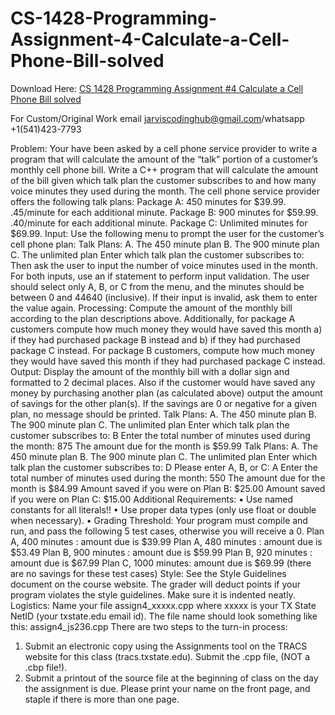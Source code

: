 # CS-1428-Programming-Assignment-4-Calculate-a-Cell-Phone-Bill-solved

Download Here: [CS 1428 Programming Assignment #4 Calculate a Cell Phone Bill solved](https://jarviscodinghub.com/assignment/programming-assignment-4-calculate-a-cell-phone-bill-solution/)

For Custom/Original Work email jarviscodinghub@gmail.com/whatsapp +1(541)423-7793

 Problem:
Your have been asked by a cell phone service provider to write a program that will
calculate the amount of the “talk” portion of a customer’s monthly cell phone bill. Write
a C++ program that will calculate the amount of the bill given which talk plan the
customer subscribes to and how many voice minutes they used during the month.
The cell phone service provider offers the following talk plans:
Package A: 450 minutes for $39.99. .45/minute for each additional minute.
Package B: 900 minutes for $59.99. .40/minute for each additional minute.
Package C: Unlimited minutes for $69.99.
Input:
Use the following menu to prompt the user for the customer’s cell phone plan:
Talk Plans:
A. The 450 minute plan
B. The 900 minute plan
C. The unlimited plan
Enter which talk plan the customer subscribes to:
Then ask the user to input the number of voice minutes used in the month.
For both inputs, use an if statement to perform input validation. The user should select
only A, B, or C from the menu, and the minutes should be between 0 and 44640
(inclusive). If their input is invalid, ask them to enter the value again.
Processing: Compute the amount of the monthly bill according to the plan
descriptions above.
Additionally, for package A customers compute how much money they would have
saved this month a) if they had purchased package B instead and b) if they had
purchased package C instead. For package B customers, compute how much money
they would have saved this month if they had purchased package C instead.
Output: Display the amount of the monthly bill with a dollar sign and formatted to 2
decimal places. Also if the customer would have saved any money by purchasing
another plan (as calculated above) output the amount of savings for the other plan(s).
If the savings are 0 or negative for a given plan, no message should be
printed.
Talk Plans:
A. The 450 minute plan
B. The 900 minute plan
C. The unlimited plan
Enter which talk plan the customer subscribes to: B
Enter the total number of minutes used during the month: 875
The amount due for the month is $59.99
Talk Plans:
A. The 450 minute plan
B. The 900 minute plan
C. The unlimited plan
Enter which talk plan the customer subscribes to: D
Please enter A, B, or C: A
Enter the total number of minutes used during the month: 550
The amount due for the month is $84.99
Amount saved if you were on Plan B: $25.00
Amount saved if you were on Plan C: $15.00
Additional Requirements:
• Use named constants for all literals!!
• Use proper data types (only use float or double when necessary).
• Grading Threshold: Your program must compile and run, and pass the
following 5 test cases, otherwise you will receive a 0.
Plan A, 400 minutes : amount due is $39.99
Plan A, 480 minutes : amount due is $53.49
Plan B, 900 minutes : amount due is $59.99
Plan B, 920 minutes : amount due is $67.99
Plan C, 1000 minutes: amount due is $69.99
(there are no savings for these test cases)
Style:
See the Style Guidelines document on the course website. The grader will deduct
points if your program violates the style guidelines. Make sure it is indented neatly.
Logistics:
Name your file assign4_xxxxx.cpp where xxxxx is your TX State NetID (your
txstate.edu email id). The file name should look something like this: assign4_js236.cpp
There are two steps to the turn-in process:
1. Submit an electronic copy using the Assignments tool on the TRACS website for
this class (tracs.txstate.edu). Submit the .cpp file, (NOT a .cbp file!).
2. Submit a printout of the source file at the beginning of class on the day the
assignment is due. Please print your name on the front page, and staple if there
is more than one page.

